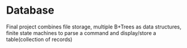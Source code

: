 # Database
Final project combines file storage, multiple B+Trees as data structures, finite state machines to parse a command and display/store a table(collection of records)

